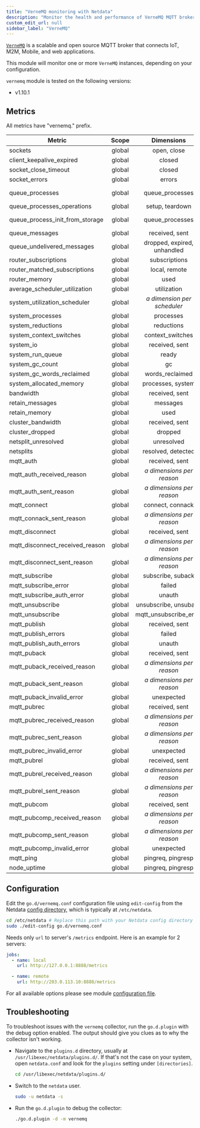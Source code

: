 ```yaml
---
title: "VerneMQ monitoring with Netdata"
description: "Monitor the health and performance of VerneMQ MQTT brokers with zero configuration, per-second metric granularity, and interactive visualizations."
custom_edit_url: null
sidebar_label: "VerneMQ"
---
```




[`VerneMQ`](https://vernemq.com/) is a scalable and open source MQTT broker that connects IoT, M2M, Mobile, and web
applications.

This module will monitor one or more `VerneMQ` instances, depending on your configuration.

`vernemq` module is tested on the following versions:

- v1.10.1

## Metrics

All metrics have "vernemq." prefix.

| Metric                          | Scope  |            Dimensions            |       Units       |
|---------------------------------|:------:|:--------------------------------:|:-----------------:|
| sockets                         | global |           open, close            |     events/s      |
| client_keepalive_expired        | global |              closed              |     sockets/s     |
| socket_close_timeout            | global |              closed              |     sockets/s     |
| socket_errors                   | global |              errors              |     errors/s      |
| queue_processes                 | global |         queue_processes          |  queue processes  |
| queue_processes_operations      | global |         setup, teardown          |     events/s      |
| queue_process_init_from_storage | global |         queue_processes          | queue processes/s |
| queue_messages                  | global |          received, sent          |    messages/s     |
| queue_undelivered_messages      | global |   dropped, expired, unhandled    |    messages/s     |
| router_subscriptions            | global |          subscriptions           |   subscriptions   |
| router_matched_subscriptions    | global |          local, remote           |  subscriptions/s  |
| router_memory                   | global |               used               |        KiB        |
| average_scheduler_utilization   | global |           utilization            |    percentage     |
| system_utilization_scheduler    | global | <i>a dimension per scheduler</i> |    percentage     |
| system_processes                | global |            processes             |     processes     |
| system_reductions               | global |            reductions            |       ops/s       |
| system_context_switches         | global |         context_switches         |       ops/s       |
| system_io                       | global |          received, sent          |    kilobits/s     |
| system_run_queue                | global |              ready               |     processes     |
| system_gc_count                 | global |                gc                |       ops/s       |
| system_gc_words_reclaimed       | global |         words_reclaimed          |       ops/s       |
| system_allocated_memory         | global |        processes, system         |        KiB        |
| bandwidth                       | global |          received, sent          |    kilobits/s     |
| retain_messages                 | global |             messages             |     messages      |
| retain_memory                   | global |               used               |        KiB        |
| cluster_bandwidth               | global |          received, sent          |    kilobits/s     |
| cluster_dropped                 | global |             dropped              |    kilobits/s     |
| netsplit_unresolved             | global |            unresolved            |     netsplits     |
| netsplits                       | global |        resolved, detected        |    netsplits/s    |
| mqtt_auth                       | global |          received, sent          |     packets/s     |
| mqtt_auth_received_reason       | global |  <i>a dimensions per reason</i>  |     packets/s     |
| mqtt_auth_sent_reason           | global |  <i>a dimensions per reason</i>  |     packets/s     |
| mqtt_connect                    | global |         connect, connack         |     packets/s     |
| mqtt_connack_sent_reason        | global |  <i>a dimensions per reason</i>  |     packets/s     |
| mqtt_disconnect                 | global |          received, sent          |     packets/s     |
| mqtt_disconnect_received_reason | global |  <i>a dimensions per reason</i>  |     packets/s     |
| mqtt_disconnect_sent_reason     | global |  <i>a dimensions per reason</i>  |     packets/s     |
| mqtt_subscribe                  | global |        subscribe, suback         |     packets/s     |
| mqtt_subscribe_error            | global |              failed              |       ops/s       |
| mqtt_subscribe_auth_error       | global |              unauth              |    attempts/s     |
| mqtt_unsubscribe                | global |      unsubscribe, unsuback       |     packets/s     |
| mqtt_unsubscribe                | global |      mqtt_unsubscribe_error      |       ops/s       |
| mqtt_publish                    | global |          received, sent          |     packets/s     |
| mqtt_publish_errors             | global |              failed              |       ops/s       |
| mqtt_publish_auth_errors        | global |              unauth              |    attempts/s     |
| mqtt_puback                     | global |          received, sent          |     packets/s     |
| mqtt_puback_received_reason     | global |  <i>a dimensions per reason</i>  |     packets/s     |
| mqtt_puback_sent_reason         | global |  <i>a dimensions per reason</i>  |     packets/s     |
| mqtt_puback_invalid_error       | global |            unexpected            |    messages/s     |
| mqtt_pubrec                     | global |          received, sent          |     packets/s     |
| mqtt_pubrec_received_reason     | global |  <i>a dimensions per reason</i>  |     packets/s     |
| mqtt_pubrec_sent_reason         | global |  <i>a dimensions per reason</i>  |     packets/s     |
| mqtt_pubrec_invalid_error       | global |            unexpected            |    messages/s     |
| mqtt_pubrel                     | global |          received, sent          |     packets/s     |
| mqtt_pubrel_received_reason     | global |  <i>a dimensions per reason</i>  |     packets/s     |
| mqtt_pubrel_sent_reason         | global |  <i>a dimensions per reason</i>  |     packets/s     |
| mqtt_pubcom                     | global |          received, sent          |     packets/s     |
| mqtt_pubcomp_received_reason    | global |  <i>a dimensions per reason</i>  |     packets/s     |
| mqtt_pubcomp_sent_reason        | global |  <i>a dimensions per reason</i>  |     packets/s     |
| mqtt_pubcomp_invalid_error      | global |            unexpected            |    messages/s     |
| mqtt_ping                       | global |        pingreq, pingresp         |     packets/s     |
| node_uptime                     | global |        pingreq, pingresp         |     packets/s     |

## Configuration

Edit the `go.d/vernemq.conf` configuration file using `edit-config` from the
Netdata [config directory](/docs/configure/nodes), which is typically at `/etc/netdata`.

```bash
cd /etc/netdata # Replace this path with your Netdata config directory
sudo ./edit-config go.d/vernemq.conf
```

Needs only `url` to server's `/metrics` endpoint. Here is an example for 2 servers:

```yaml
jobs:
  - name: local
    url: http://127.0.0.1:8888/metrics

  - name: remote
    url: http://203.0.113.10:8888/metrics
```

For all available options please see
module [configuration file](https://github.com/netdata/go.d.plugin/blob/master/config/go.d/vernemq.conf).

## Troubleshooting

To troubleshoot issues with the `vernemq` collector, run the `go.d.plugin` with the debug option enabled. The output
should give you clues as to why the collector isn't working.

- Navigate to the `plugins.d` directory, usually at `/usr/libexec/netdata/plugins.d/`. If that's not the case on
  your system, open `netdata.conf` and look for the `plugins` setting under `[directories]`.

  ```bash
  cd /usr/libexec/netdata/plugins.d/
  ```

- Switch to the `netdata` user.

  ```bash
  sudo -u netdata -s
  ```

- Run the `go.d.plugin` to debug the collector:

  ```bash
  ./go.d.plugin -d -m vernemq
  ```
